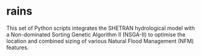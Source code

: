 # rains
This set of Python scripts integrates the SHETRAN hydrological model with a Non-dominated Sorting Genetic Algorithm II (NSGA-II) to optimise the location and combined sizing of various Natural Flood Management (NFM) features.

